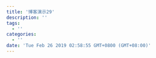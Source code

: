 ```yaml
---
title: '博客演示29'
description: ''
tags:
  - ''
categories:
  - ''
date: 'Tue Feb 26 2019 02:58:55 GMT+0800 (GMT+08:00)'
---
```

